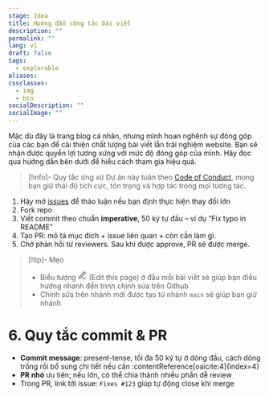 ```yaml
---
stage: Idea
title: Hướng dẫn cộng tác bài viết
description: ""
permalink: ""
lang: vi
draft: false
tags:
  - explorable
aliases: 
cssclasses:
  - img
  - btn
socialDescription: ""
socialImage: ""
---
```


Mặc dù đây là trang blog cá nhân, nhưng mình hoan nghênh sự đóng góp của các bạn để cải thiện chất lượng bài viết lẫn trải nghiệm website. Bạn sẽ nhận được quyền lợi tương xứng với mức độ đóng góp của mình. Hãy đọc qua hướng dẫn bên dưới để hiểu cách tham gia hiệu quả.

> [!info]- Quy tắc ứng xử 
> Dự án này tuân theo [Code of Conduct](https://github.com/PhDoanh/blog/blob/v4/CODE_OF_CONDUCT.md), mong bạn giữ thái độ tích cực, tôn trọng và hợp tác trong mọi tương tác.

1. Hãy mở [issues](https://github.com/PhDoanh/content/issues/new) để thảo luận nếu bạn định thực hiện thay đổi lớn
2. Fork repo
3. Viết commit theo chuẩn **imperative**, 50 ký tự đầu – ví dụ “Fix typo in README”
4. Tạo PR: mô tả mục đích + issue liên quan + còn cần làm gì.  
5. Chờ phản hồi từ reviewers. Sau khi được approve, PR sẽ được merge.


> [!tip]- Mẹo
> - Biểu tượng <svg xmlns="http://www.w3.org/2000/svg" width="18" height="18" viewBox="0 0 24 24" fill="none" stroke="currentColor" stroke-width="2" stroke-linecap="round" stroke-linejoin="round" class="lucide lucide-pen-line-icon lucide-pen-line"><path d="M12 20h9"/><path d="M16.376 3.622a1 1 0 0 1 3.002 3.002L7.368 18.635a2 2 0 0 1-.855.506l-2.872.838a.5.5 0 0 1-.62-.62l.838-2.872a2 2 0 0 1 .506-.854z"/></svg> (Edit this page) ở đầu mỗi bài viết sẽ giúp bạn điều hướng nhanh đến trình chỉnh sửa trên Github
> - Chỉnh sửa trên nhánh mới được tạo từ nhánh `main` sẽ giúp bạn giữ nhánh   


# 6. Quy tắc commit & PR

- **Commit message**: present-tense, tối đa 50 ký tự ở dòng đầu, cách dòng trống rồi bổ sung chi tiết nếu cần :contentReference[oaicite:4]{index=4}  
- **PR nhỏ** ưu tiên; nếu lớn, có thể chia thành nhiều phần dễ review  
- Trong PR, link tới issue: `Fixes #123` giúp tự động close khi merge
